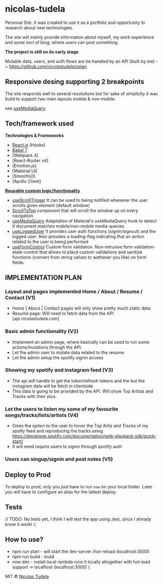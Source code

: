 # nicolas-tudela
Personal Site. It was created to use it as a portfolio and opportunity to research about new technologies. 

The site will mainly provide information about myself, my work experience and some sort of blog, where users can post something.

**The project is still on its early stage** 

Mutable data, users, and auth flows are be handled by an API (built by me)  -> https://github.com/nicolastudela/solari

## Responsive desing supporting 2 breakpoints

The site responds well to several resolutions but for sake of simplicity it was build to support two main layouts mobile & non-mobile. 

see [useMediaQuery](src/components/utils/useMediaQuery) 

## Tech/framework used

<b>Technologies & Frameworks</b>
- [React.js](https://reactjs.org/) (Hooks)
- [Babel 7](https://babeljs.io/)
- [Webpack 4] 
- [React-Router v4]
- [Emotion.js]
- [Material.UI]
- [SmoothUI]
- [Apollo Client]

<b>[Reusable custom logic/functionality](src/components/utils)</b>
- [useScrollTrigger](src/components/utils/useScrollTrigger)
  It can be used to being notified whenever the user scrolls given element (default window)
- [ScrollToTop](src/components/utils/ScrollToTop)
  <ScrollToTop> component that will scroll the window up on every navigation
- [useMediaQuery](src/components/utils/useMediaQuery)
  Adaptation of Material's useMediaQuery hook to detect if document matches mobile/non-mobile media-queries 
- [useLoggedUser](src/components/utils/useLoggedUser)
  It provides user auth functions (signin/signout) and the logged user. Also provides a loading-flag indicating that an action related to the user is being performed
- [useFormControl](src/components/utils/useFormControl)
  Custom form validation. Non-intrusive form validation-state-control that allows to place custom validations and sanitize functions (convert from string values to wathever you like) on form fields.

## IMPLEMENTATION PLAN

### Layout and pages implemented Home / About / Resume / Contact  (V1)

- Home | About | Contact pages will only show pretty much static data
- Resume page: Will need to fetch data from the API [api.nicolastudela.com] 

### Basic admin functionality  (V2)

- Implement an admin page, where basically can be used to run some actions/mutations through the API.  
- Let the admin user to mutate data related to the resume. 
- Let the admin setup the spotify signin access 

### Showing my spotify and instagram feed   (V3)

- The api will handle to get the token/refresh tokens and the but the instagram data will be fetch in clientside
- This data is going to be provided by the API. Will show Top Artists and Tracks with their pics. 

### Let the users to listen my some of my favourite songs/tracks/lists/artists (V4)

- Gives the option to the user to hover the Top Artis and Tracks of my spotfy feed and reproducing the tracks using https://developer.spotify.com/documentation/web-playback-sdk/quick-start/
- It will need require users to signin through spotify auth  


### Users can singup/signin and post notes (V5)


## Deploy to Prod

To deploy to prod, only you just have to run `now` on your local folder. Later you will have to configure an alias for the lattest 
deploy.


## Tests
// TODO: No tests yet, I think I will test the app using Jest, since I already know it workl :(

## How to use?
* npm run start - will start the dev-server /hot-reload (localhost:3000)
* npm run build - build 
* now dev - install local-lambda runs it locally altogether with hot-load support -> localhost (localhost:3000) (


MIT © [Nicolas Tudela]()
